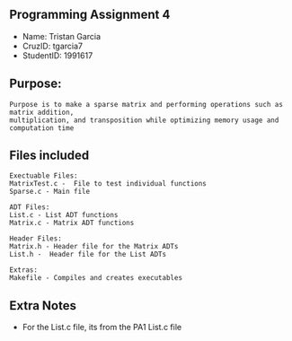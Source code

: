 ## Programming Assignment 4
* Name: Tristan Garcia
* CruzID: tgarcia7
* StudentID: 1991617

## Purpose:
    Purpose is to make a sparse matrix and performing operations such as matrix addition,
    multiplication, and transposition while optimizing memory usage and computation time

## Files included
    Exectuable Files:
    MatrixTest.c -  File to test individual functions 
    Sparse.c - Main file 

    ADT Files:
    List.c - List ADT functions
    Matrix.c - Matrix ADT functions

    Header Files:
    Matrix.h - Header file for the Matrix ADTs
    List.h -  Header file for the List ADTs

    Extras:
    Makefile - Compiles and creates executables

## Extra Notes
* For the List.c file, its from the PA1 List.c file

